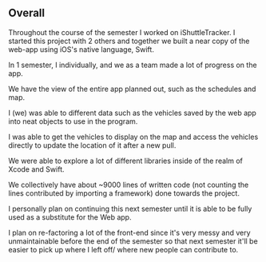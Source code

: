 ## Overall

Throughout the course of the semester I worked on iShuttleTracker. I started this project
with 2 others and together we built a near copy of the web-app using iOS's native 
language, Swift.

In 1 semester, I individually, and we as a team made a lot of progress on the app.

We have the view of the entire app planned out, such as the schedules and map.

I (we) was able to different data such as the vehicles saved by the web app into neat objects to use in the program.

I was able to get the vehicles to display on the map and access the vehicles directly
to update the location of it after a new pull.

We were able to explore a lot of different libraries inside of the realm of Xcode and Swift.

We collectively have about ~9000 lines of written code (not counting the lines contributed by importing a framework) done towards the project.

I personally plan on continuing this next semester until it is able to be fully used
as a substitute for the Web app.

I plan on re-factoring a lot of the front-end since it's very messy and very 
unmaintainable before the end of the semester so that next semester it'll be easier
to pick up where I left off/ where new people can contribute to.
